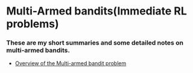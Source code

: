 # Multi-Armed bandits(Immediate RL problems)

### These are my short summaries and some detailed notes on multi-armed bandits.
* [Overview of the Multi-armed bandit problem](https://hackmd.io/CZQq2azUTMCjt2FF_TQNfQ?view)
